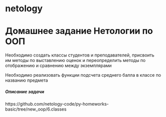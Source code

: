 # netology
<h1> Домашнее задание Нетологии по ООП </h1>
<p>Необходимо создать классы студентов и преподавателей, присвоить им методы по выставлению оценок и переопределить методы по отображению и сравнению между экземплярами</p>
<p>Необходимо реализовать функции подсчета среднего балла в классе по названию предмета</p>
<h5>Описание задачи</h5>
https://github.com/netology-code/py-homeworks-basic/tree/new_oop/6.classes
